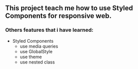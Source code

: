 ## This project teach me how to use Styled Components for responsive web.

### Others features that i have learned:
- Styled Components 
    - use media queries
    - use GlobalStyle
    - use theme
    - use nested class


